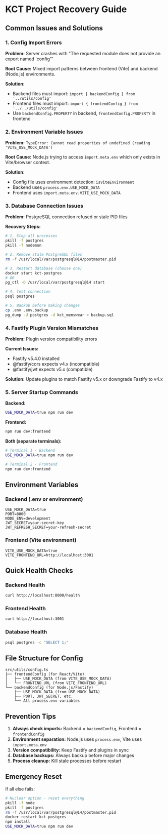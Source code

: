 # KCT Project Recovery Guide

## Common Issues and Solutions

### 1. Config Import Errors

**Problem:** Server crashes with "The requested module does not provide an export named 'config'"

**Root Cause:** Mixed import patterns between frontend (Vite) and backend (Node.js) environments.

**Solution:**
- Backend files must import: `import { backendConfig } from '../utils/config'`
- Frontend files must import: `import { frontendConfig } from '../../utils/config'`
- Use `backendConfig.PROPERTY` in backend, `frontendConfig.PROPERTY` in frontend

### 2. Environment Variable Issues

**Problem:** `TypeError: Cannot read properties of undefined (reading 'VITE_USE_MOCK_DATA')`

**Root Cause:** Node.js trying to access `import.meta.env` which only exists in Vite/browser context.

**Solution:**
- Config file uses environment detection: `isViteEnvironment`
- Backend uses `process.env.USE_MOCK_DATA`
- Frontend uses `import.meta.env.VITE_USE_MOCK_DATA`

### 3. Database Connection Issues

**Problem:** PostgreSQL connection refused or stale PID files

**Recovery Steps:**
```bash
# 1. Stop all processes
pkill -f postgres
pkill -f nodemon

# 2. Remove stale PostgreSQL files
rm -f /usr/local/var/postgresql@14/postmaster.pid

# 3. Restart database (choose one)
docker start kct-postgres
# OR
pg_ctl -D /usr/local/var/postgresql@14 start

# 4. Test connection
psql postgres

# 5. Backup before making changes
cp .env .env.backup
pg_dump -U postgres -d kct_menswear > backup.sql
```

### 4. Fastify Plugin Version Mismatches

**Problem:** Plugin version compatibility errors

**Current Issues:**
- Fastify v5.4.0 installed
- @fastify/cors expects v4.x (incompatible)
- @fastify/jwt expects v5.x (compatible)

**Solution:** Update plugins to match Fastify v5.x or downgrade Fastify to v4.x

### 5. Server Startup Commands

**Backend:**
```bash
USE_MOCK_DATA=true npm run dev
```

**Frontend:**
```bash
npm run dev:frontend
```

**Both (separate terminals):**
```bash
# Terminal 1 - Backend
USE_MOCK_DATA=true npm run dev

# Terminal 2 - Frontend  
npm run dev:frontend
```

## Environment Variables

### Backend (.env or environment)
```
USE_MOCK_DATA=true
PORT=8000
NODE_ENV=development
JWT_SECRET=your-secret-key
JWT_REFRESH_SECRET=your-refresh-secret
```

### Frontend (Vite environment)
```
VITE_USE_MOCK_DATA=true
VITE_FRONTEND_URL=http://localhost:3001
```

## Quick Health Checks

### Backend Health
```bash
curl http://localhost:8000/health
```

### Frontend Health
```bash
curl http://localhost:3001
```

### Database Health
```bash
psql postgres -c "SELECT 1;"
```

## File Structure for Config

```
src/utils/config.ts
├── frontendConfig (for React/Vite)
│   ├── USE_MOCK_DATA (from VITE_USE_MOCK_DATA)
│   └── FRONTEND_URL (from VITE_FRONTEND_URL)
└── backendConfig (for Node.js/Fastify)
    ├── USE_MOCK_DATA (from USE_MOCK_DATA)
    ├── PORT, JWT_SECRET, etc.
    └── All process.env variables
```

## Prevention Tips

1. **Always check imports:** Backend = `backendConfig`, Frontend = `frontendConfig`
2. **Environment separation:** Node.js uses `process.env`, Vite uses `import.meta.env`
3. **Version compatibility:** Keep Fastify and plugins in sync
4. **Database backups:** Always backup before major changes
5. **Process cleanup:** Kill stale processes before restart

## Emergency Reset

If all else fails:
```bash
# Nuclear option - reset everything
pkill -f node
pkill -f postgres
rm -f /usr/local/var/postgresql@14/postmaster.pid
docker restart kct-postgres
npm install
USE_MOCK_DATA=true npm run dev
``` 